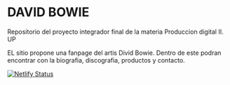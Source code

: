# DAVID BOWIE 
Repositorio del proyecto integrador final de la materia Produccion digital II. UP

EL sitio propone una fanpage del artis Divid Bowie. Dentro de este podran encontrar con la biografia, discografia, productos y contacto.  


[![Netlify Status](https://api.netlify.com/api/v1/badges/3a53b093-689a-4217-ad1e-0ba318806470/deploy-status)](https://app.netlify.com/sites/davidbowie/deploys)
